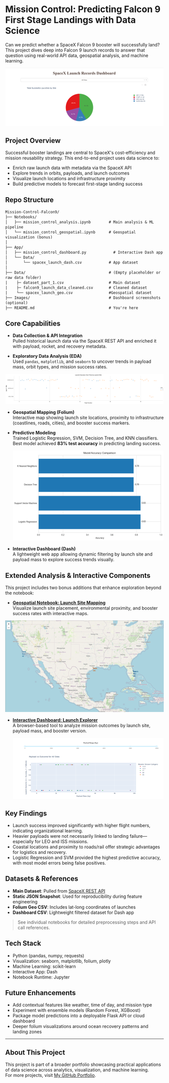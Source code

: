 # Mission Control: Predicting Falcon 9 First Stage Landings with Data Science

Can we predict whether a SpaceX Falcon 9 booster will successfully land?  
This project dives deep into Falcon 9 launch records to answer that question using real-world API data, geospatial analysis, and machine learning.

![Dashboard Screenshot](mission-control-falcon9-landing/Images/dash_app.png)

## Project Overview

Successful booster landings are central to SpaceX's cost-efficiency and mission reusability strategy. This end-to-end project uses data science to:

- Enrich raw launch data with metadata via the SpaceX API  
- Explore trends in orbits, payloads, and launch outcomes  
- Visualize launch locations and infrastructure proximity  
- Build predictive models to forecast first-stage landing success

## Repo Structure

```
Mission-Control-Falcon9/  
├── Notebooks/  
│   ├── mission_control_analysis.ipynb        # Main analysis & ML pipeline  
│   └── mission_control_geospatial.ipynb      # Geospatial visualization (bonus)  
│  
├── App/  
│   ├── mission_control_dashboard.py            # Interactive Dash app  
│   └── Data/  
│       └── spacex_launch_dash.csv            # App dataset  
│  
├── Data/                                     # (Empty placeholder or raw data folder)
|    ├─ dataset_part_1.csv                    # Main dataset
|    ├─ falcon9_launch_data_cleaned.csv       # Cleaned dataset
|    └── spacex_launch_geo.csv                #Geospatial dataset
├── Images/                                   # Dashboard screenshots (optional)  
├── README.md                                 # You're here  
```

## Core Capabilities

- **Data Collection & API Integration**  
  Pulled historical launch data via the SpaceX REST API and enriched it with payload, rocket, and recovery metadata.

- **Exploratory Data Analysis (EDA)**  
  Used `pandas`, `matplotlib`, and `seaborn` to uncover trends in payload mass, orbit types, and mission success rates.

![EDA Plot Example](mission-control-falcon9-landing/Images/eda_plot.png)

- **Geospatial Mapping (Folium)**  
  Interactive map showing launch site locations, proximity to infrastructure (coastlines, roads, cities), and booster success markers.

- **Predictive Modeling**  
  Trained Logistic Regression, SVM, Decision Tree, and KNN classifiers. Best model achieved **83% test accuracy** in predicting landing success.

  ![ML Accuracy Comparison](mission-control-falcon9-landing/Images/ml_accuracy.png)

- **Interactive Dashboard (Dash)**  
  A lightweight web app allowing dynamic filtering by launch site and payload mass to explore success trends visually.

##  Extended Analysis & Interactive Components

This project includes two bonus additions that enhance exploration beyond the notebook:

- **[Geospatial Notebook: Launch Site Mapping](mission-control-falcon9-landing/Notebooks/mission_control_geospatial.ipynb)**  
  Visualize launch site placement, environmental proximity, and booster success rates with interactive maps.

![Folium Launch Map](mission-control-falcon9-landing/Images/folium_map.png)

- **[Interactive Dashboard: Launch Explorer](app/mission_control_dashboard.py)**  
  A browser-based tool to analyze mission outcomes by launch site, payload mass, and booster version.

  ![Dashboard Screenshot](mission-control-falcon9-landing/Images/dash_app2.png)

## Key Findings

- Launch success improved significantly with higher flight numbers, indicating organizational learning.
- Heavier payloads were not necessarily linked to landing failure—especially for LEO and ISS missions.
- Coastal locations and proximity to roads/rail offer strategic advantages for logistics and recovery.
- Logistic Regression and SVM provided the highest predictive accuracy, with most model errors being false positives.

## Datasets & References

- **Main Dataset**: Pulled from [SpaceX REST API](https://github.com/r-spacex/SpaceX-API)  
- **Static JSON Snapshot**: Used for reproducibility during feature engineering  
- **Folium Geo CSV**: Includes lat-long coordinates of launches  
- **Dashboard CSV**: Lightweight filtered dataset for Dash app

> See individual notebooks for detailed preprocessing steps and API call references.

## Tech Stack

- Python (pandas, numpy, requests)
- Visualization: seaborn, matplotlib, folium, plotly
- Machine Learning: scikit-learn
- Interactive App: Dash
- Notebook Runtime: Jupyter

## Future Enhancements

- Add contextual features like weather, time of day, and mission type  
- Experiment with ensemble models (Random Forest, XGBoost)  
- Package model predictions into a deployable Flask API or cloud dashboard  
- Deeper folium visualizations around ocean recovery patterns and landing zones

---

## About This Project

This project is part of a broader portfolio showcasing practical applications of data science across analytics, visualization, and machine learning.  
For more projects, visit [My GitHub Portfolio](https://github.com/dataworksbyj).
